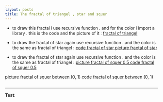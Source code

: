 ```yaml
---
layout: posts
title: The fractal of triangel , star and squer
---
```



- to draw this fractal i use recursive function . and for the color i import a library . 
this is the code and the picture of it :
[fractal of triangel ](../assets/triangel_11zon.jpg)


- to draw the fractal of star again use recursive function . and the color is the same as fractal of triangel :
[code fractal of star ](../assets/codestar_11zon.jpg)
[picture fractal of star ](../assets/picturestar_11zon.jpg)


- to draw the fractal of star again use recursive function . and the color is the same as fractal of triangel :
[ picture fractal of squer 0.5 ]()
[ code fractal of squer 0.5 ](../assets/squer2_11zon.jpg)

[picture fractal of squer between (0, 1) ]()
[code fractal of squer between (0, 1) ](../assets/sqquer1_11zon.jpg)



![]()

---
**Test**: 
